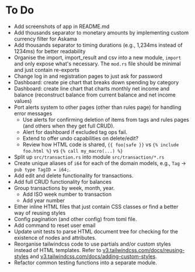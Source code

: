 # To Do

- Add screenshots of app in README.md
- Add thousands separator to monetary amounts by implementing custom currency filter for Askama
- Add thousands separator to timing durations (e.g., 1,234ms instead of 1234ms) for better readability
- Organise the import, import_result and csv into a new module, `import` and only expose what's necessary. The `mod.rs` file should be minimal and just contain re-exports
- Change log in and registration pages to just ask for password
- Dashboard: create pie chart that breaks down spending by category 
- Dashboard: create line chart that charts monthly net income and balance (reconstruct balance from current balance and net income values)
- Port alerts system to other pages (other than rules page) for handling error messages
  - Use alerts for confirming deletion of items from tags and rules pages (and others when they get full CRUD).
  - Alert for dashboard if excluded tag ops fail.
  - Extend to offer undo capabilities on delete/edit?
  - Review how HTML code is shared, `{{ foo|safe }}` vs `{% include foo.html %}` vs `{% call my_macro(...) %}`
- Split up `src/transaction.rs` into module `src/transaction/*.rs`
- Create unique aliases of `i64` for each of the domain models, e.g., `Tag` -> `pub type TagID = i64;`.
- Add edit and delete functionality for transactions.
- Add full CRUD functionality for balances
- Group transactions by week, month, year.
  - Add ISO week number to transaction
  - Add year number
- Either inline HTML files that just contain CSS classes or find a better way of reusing styles
- Config pagination (and other config) from toml file.
- Add command to reset user email
- Update unit tests to parse HTML document tree for checking for the existence
  of nodes and attributes.
- Reorganise tailwindcss code to use partials and/or custom styles instead of
  HTML templates.
  Refer to [v3.tailwindcss.com/docs/reusing-styles](https://v3.tailwindcss.com/docs/reusing-styles) and [v3.tailwindcss.com/docs/adding-custom-styles](https://v3.tailwindcss.com/docs/adding-custom-styles).
- Refactor common testing functions into a separate module.
